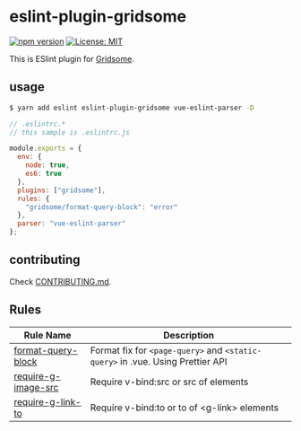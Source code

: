 # eslint-plugin-gridsome

[![npm version](https://badge.fury.io/js/eslint-plugin-gridsome.svg)](https://badge.fury.io/js/eslint-plugin-gridsome)
[![License: MIT](https://img.shields.io/badge/License-MIT-green.svg)](https://opensource.org/licenses/MIT)

This is ESlint plugin for [Gridsome](https://gridsome.org/).

## usage

```bash
$ yarn add eslint eslint-plugin-gridsome vue-eslint-parser -D
```

```javascript
// .eslintrc.*
// this sample is .eslintrc.js

module.exports = {
  env: {
    node: true,
    es6: true
  },
  plugins: ["gridsome"],
  rules: {
    "gridsome/format-query-block": "error"
  },
  parser: "vue-eslint-parser"
};
```

## contributing

Check [CONTRIBUTING.md](https://github.com/gridsome/eslint-plugin-gridsome/blob/master/CONTRIBUTING.md).

## Rules

| Rule Name                                                                                                               | Description                                                                    |
| ----------------------------------------------------------------------------------------------------------------------- | ------------------------------------------------------------------------------ |
| [format-query-block](https://github.com/gridsome/eslint-plugin-gridsome/blob/master/docs/rules/format-query-block.md)   | Format fix for `<page-query>` and `<static-query>` in .vue. Using Prettier API |
| [require-g-image-src](https://github.com/gridsome/eslint-plugin-gridsome/blob/master/docs/rules/require-g-image-src.md) | Require v-bind:src or src of <g-image> elements                                |
| [require-g-link-to](https://github.com/gridsome/eslint-plugin-gridsome/blob/master/docs/rules/require-g-link-to.md)     | Require v-bind:to or to of &lt;g-link&gt; elements                             |
